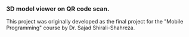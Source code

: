 ### 3D model viewer on QR code scan.

This project was originally developed as the final project for the "Mobile Programming" course by Dr. Sajad Shirali-Shahreza.